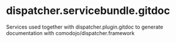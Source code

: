 dispatcher.servicebundle.gitdoc
===============================

Services used together with dispatcher.plugin.gitdoc to generate documentation with comodojo/dispatcher.framework
